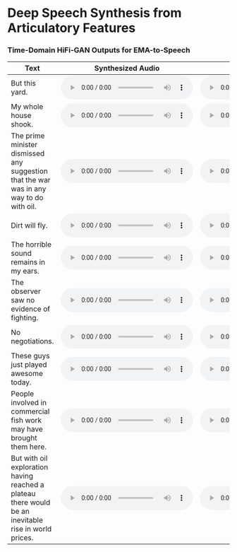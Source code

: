 # Deep Speech Synthesis from Articulatory Features

### Time-Domain HiFi-GAN Outputs for EMA-to-Speech

| **Text** | **Synthesized Audio** | **Ground Truth** |
| --- | --- | --- |
| But this yard. | <audio controls=""> <source src="samples/mngu0_s1_0060_gen.mp3"> </audio> | <audio controls=""> <source src="samples/mngu0_s1_0060.mp3"> </audio> | 
| My whole house shook. | <audio controls=""> <source src="samples/mngu0_s1_0080_gen.mp3"> </audio> | <audio controls=""> <source src="samples/mngu0_s1_0080.mp3"> </audio> | 
| The prime minister dismissed any suggestion that the war was in any way to do with oil. | <audio controls=""> <source src="samples/mngu0_s1_0320_gen.mp3"> </audio> | <audio controls=""> <source src="samples/mngu0_s1_0320.mp3"> </audio> | 
| Dirt will fly. | <audio controls=""> <source src="samples/mngu0_s1_0420_gen.mp3"> </audio> | <audio controls=""> <source src="samples/mngu0_s1_0420.mp3"> </audio> | 
| The horrible sound remains in my ears. | <audio controls=""> <source src="samples/mngu0_s1_0800_gen.mp3"> </audio> | <audio controls=""> <source src="samples/mngu0_s1_0800.mp3"> </audio> | 
| The observer saw no evidence of fighting. | <audio controls=""> <source src="samples/mngu0_s1_0880_gen.mp3"> </audio> | <audio controls=""> <source src="samples/mngu0_s1_0880.mp3"> </audio> | 
| No negotiations. | <audio controls=""> <source src="samples/mngu0_s1_1020_gen.mp3"> </audio> | <audio controls=""> <source src="samples/mngu0_s1_1020.mp3"> </audio> | 
| These guys just played awesome today. | <audio controls=""> <source src="samples/mngu0_s1_1040_gen.mp3"> </audio> | <audio controls=""> <source src="samples/mngu0_s1_1040.mp3"> </audio> | 
| People involved in commercial fish work may have brought them here. | <audio controls=""> <source src="samples/mngu0_s1_1120_gen.mp3"> </audio> | <audio controls=""> <source src="samples/mngu0_s1_1120.mp3"> </audio> | 
| But with oil exploration having reached a plateau there would be an inevitable rise in world prices. | <audio controls=""> <source src="samples/mngu0_s1_1240_gen.mp3"> </audio> | <audio controls=""> <source src="samples/mngu0_s1_1240.mp3"> </audio> | 
